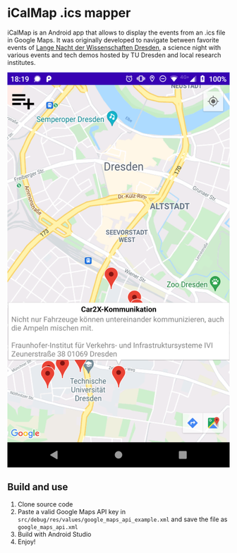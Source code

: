 # iCalMap .ics mapper

iCalMap is an Android app that allows to display the events from an .ics file in Google Maps. It was originally developed to navigate between favorite events of [Lange Nacht der Wissenschaften Dresden](https://www.wissenschaftsnacht-dresden.de/), a science night with various events and tech demos hosted by TU Dresden and local research institutes.

![iCalMap](docs/screenshot.png)

## Build and use
1. Clone source code
1. Paste a valid Google Maps API key in `src/debug/res/values/google_maps_api_example.xml` and save the file as `google_maps_api.xml`
1. Build with Android Studio
1. Enjoy!